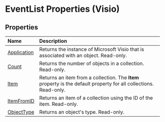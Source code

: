 
# EventList Properties (Visio)

## Properties



|**Name**|**Description**|
|:-----|:-----|
|[Application](e63a6499-c7b9-645d-6c7d-dd8d17c046a1.md)|Returns the instance of Microsoft Visio that is associated with an object. Read-only.|
|[Count](c35bd4d3-7b80-71aa-45a7-91e78a51e6eb.md)|Returns the number of objects in a collection. Read-only.|
|[Item](190cadcb-d985-30e9-eb9e-fdaa6a29aef4.md)|Returns an item from a collection. The  **Item** property is the default property for all collections. Read-only.|
|[ItemFromID](0a5e73f7-e876-90e1-4b33-15a2593bb9cc.md)|Returns an item of a collection using the ID of the item. Read-only.|
|[ObjectType](edfd2ef6-39bb-59b8-2e41-3e9412618611.md)|Returns an object's type. Read-only.|
